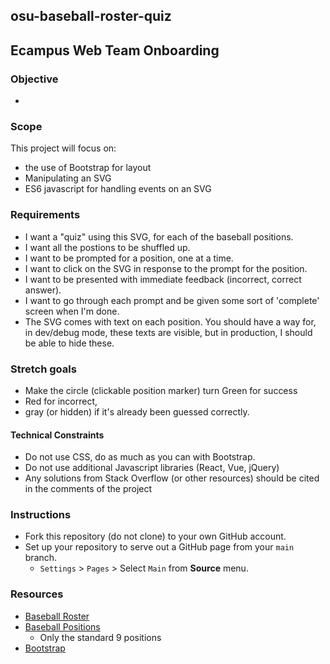 ## osu-baseball-roster-quiz
## Ecampus Web Team Onboarding


### Objective

* 

### Scope

This project will focus on:
* the use of Bootstrap for layout
* Manipulating an SVG
* ES6 javascript for handling events on an SVG


### Requirements
* I want a "quiz" using this SVG, for each of the baseball positions.
* I want all the postions to be shuffled up.
* I want to be prompted for a position, one at a time.
* I want to click on the SVG in response to the prompt for the position.
* I want to be presented with immediate feedback (incorrect, correct answer).
* I want to go through each prompt and be given some sort of 'complete' screen when I'm done.
* The SVG comes with text on each position. You should have a way for, in dev/debug mode, these texts are visible, but in production, I should be able to hide these.

### Stretch goals
* Make the circle (clickable position marker) turn Green for success
* Red for incorrect, 
* gray (or hidden) if it's already been guessed correctly.

#### Technical Constraints

* Do not use CSS, do as much as you can with Bootstrap.
* Do not use additional Javascript libraries (React, Vue, jQuery)
* Any solutions from Stack Overflow (or other resources) should be cited in the comments of the project


### Instructions

* Fork this repository (do not clone) to your own GitHub account.
* Set up your repository to serve out a GitHub page from your `main` branch.
  * `Settings` > `Pages` > Select `Main` from **Source** menu.

### Resources

* [Baseball Roster](https://osubeavers.com/sports/baseball/stats?path=baseball)
* [Baseball Positions](https://en.wikipedia.org/wiki/Baseball_positions)
  * Only the standard 9 positions
* [Bootstrap](https://getbootstrap.com/)

